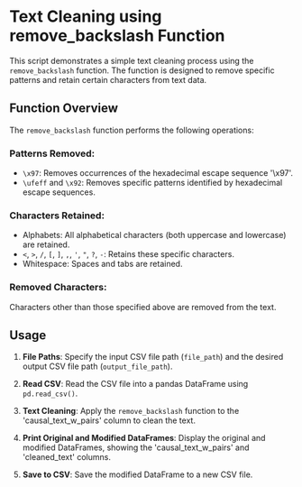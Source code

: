 # Text Cleaning using remove_backslash Function

This script demonstrates a simple text cleaning process using the `remove_backslash` function. The function is designed to remove specific patterns and retain certain characters from text data.

## Function Overview

The `remove_backslash` function performs the following operations:

### Patterns Removed:

- `\x97`: Removes occurrences of the hexadecimal escape sequence '\x97'.
- `\ufeff` and `\x92`: Removes specific patterns identified by hexadecimal escape sequences.

### Characters Retained:

- Alphabets: All alphabetical characters (both uppercase and lowercase) are retained.
- `<`, `>`, `/`, `[`, `]`, `,`, `'`, `"`, `?`, `-`: Retains these specific characters.
- Whitespace: Spaces and tabs are retained.

### Removed Characters:

Characters other than those specified above are removed from the text.

## Usage

1. **File Paths**: Specify the input CSV file path (`file_path`) and the desired output CSV file path (`output_file_path`).

2. **Read CSV**: Read the CSV file into a pandas DataFrame using `pd.read_csv()`.

3. **Text Cleaning**: Apply the `remove_backslash` function to the 'causal_text_w_pairs' column to clean the text.

4. **Print Original and Modified DataFrames**: Display the original and modified DataFrames, showing the 'causal_text_w_pairs' and 'cleaned_text' columns.

5. **Save to CSV**: Save the modified DataFrame to a new CSV file.
